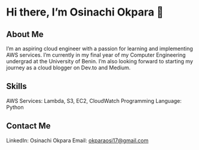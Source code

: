 # Hi there, I’m Osinachi Okpara 👋

## About Me
I’m an aspiring cloud engineer with a passion for learning and implementing AWS services. I’m currently in my final year of my Computer Engineering undergrad at the University of Benin. I’m also looking forward to starting my journey as a cloud blogger on Dev.to and Medium.

## Skills
AWS Services: Lambda, S3, EC2, CloudWatch
Programming Language: Python

## Contact Me
LinkedIn: Osinachi Okpara
Email: okparaosi17@gmail.com
<!--
**sin4ch/sin4ch** is a ✨ _special_ ✨ repository because its `README.md` (this file) appears on your GitHub profile.

Here are some ideas to get you started:

- 🔭 I’m currently working on 
- 🌱 I’m currently learning ...
- 👯 I’m looking to collaborate on ...
- 🤔 I’m looking for help with ...
- 💬 Ask me about ...
- 📫 How to reach me: ...
- 😄 Pronouns: ...
- ⚡ Fun fact: ...
-->
